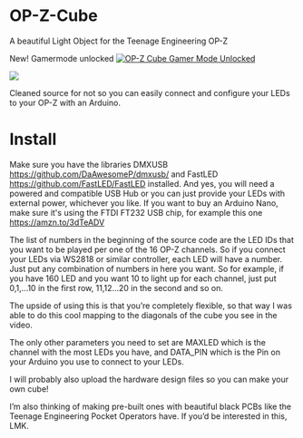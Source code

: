 # OP-Z-Cube
A beautiful Light Object for the Teenage Engineering OP-Z

New! Gamermode unlocked
[![OP-Z Cube Gamer Mode Unlocked](http://img.youtube.com/vi/3R2Q1SHl-Lc/0.jpg)](http://www.youtube.com/watch?v=3R2Q1SHl-Lc "OP-Z Cube Gamer Mode Unlocked")


[![](http://img.youtube.com/vi/yUOjW_sgsTw/0.jpg)](http://www.youtube.com/watch?v=yUOjW_sgsTw "OP-Z Light Object")

Cleaned source for not so you can easily connect and configure your LEDs to your OP-Z with an Arduino.

# Install

Make sure you have the libraries DMXUSB https://github.com/DaAwesomeP/dmxusb/ and FastLED https://github.com/FastLED/FastLED installed. And yes, you will need a powered and compatible USB Hub or you can just provide your LEDs with external power, whichever you like. If you want to buy an Arduino Nano, make sure it's using the FTDI FT232 USB chip, for example this one https://amzn.to/3dTeADV

The list of numbers in the beginning of the source code are the LED IDs that you want to be played per one of the 16 OP-Z channels. So if you connect your LEDs via WS2818 or similar controller, each LED will have a number. Just put any combination of numbers in here you want. So for example, if you have 160 LED and you want 10 to light up for each channel, just put 0,1,…10 in the first row, 11,12…20 in the second and so on.

The upside of using this is that you’re completely flexible, so that way I was able to do this cool mapping to the diagonals of the cube you see in the video.

The only other parameters you need to set are MAXLED which is the channel with the most LEDs you have, and DATA_PIN which is the Pin on your Arduino you use to connect to your LEDs.



I will probably also upload the hardware design files so you can make your own cube!

I’m also thinking of making pre-built ones with beautiful black PCBs like the Teenage Engineering Pocket Operators have. If you’d be interested in this, LMK.
